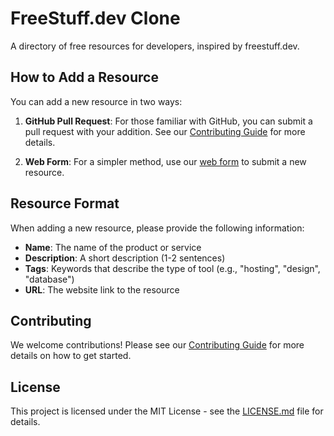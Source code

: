 # FreeStuff.dev Clone

A directory of free resources for developers, inspired by freestuff.dev.

## How to Add a Resource

You can add a new resource in two ways:

1. **GitHub Pull Request**: For those familiar with GitHub, you can submit a pull request with your addition. See our [Contributing Guide](CONTRIBUTING.md) for more details.

2. **Web Form**: For a simpler method, use our [web form](https://yourdomain.com/submit) to submit a new resource.

## Resource Format

When adding a new resource, please provide the following information:

- **Name**: The name of the product or service
- **Description**: A short description (1-2 sentences)
- **Tags**: Keywords that describe the type of tool (e.g., "hosting", "design", "database")
- **URL**: The website link to the resource

## Contributing

We welcome contributions! Please see our [Contributing Guide](CONTRIBUTING.md) for more details on how to get started.

## License

This project is licensed under the MIT License - see the [LICENSE.md](LICENSE.md) file for details.
